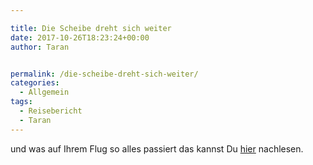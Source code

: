 ```yaml
---

title: Die Scheibe dreht sich weiter
date: 2017-10-26T18:23:24+00:00
author: Taran


permalink: /die-scheibe-dreht-sich-weiter/
categories:
  - Allgemein
tags:
  - Reisebericht
  - Taran
---
```

und was auf Ihrem Flug so alles passiert das kannst Du [hier](http://www.phexkinder.de/mittelgruppe/die-gefaehrten/taran-ibn-muhammed-ibn-ayabun-ai-orkhiander/tarans-reisebericht/#AlteFeindeNeueVerbundete) nachlesen.
